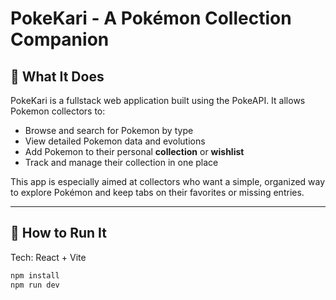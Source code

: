 # PokeKari - A Pokémon Collection Companion

## 🌟 What It Does

PokeKari is a fullstack web application built using the PokeAPI. It allows Pokemon collectors to:
- Browse and search for Pokemon by type
- View detailed Pokemon data and evolutions
- Add Pokemon to their personal **collection** or **wishlist**
- Track and manage their collection in one place

This app is especially aimed at collectors who want a simple, organized way to explore Pokémon and keep tabs on their favorites or missing entries.

---

## 🚀 How to Run It

Tech: React + Vite

```bash
npm install
npm run dev
